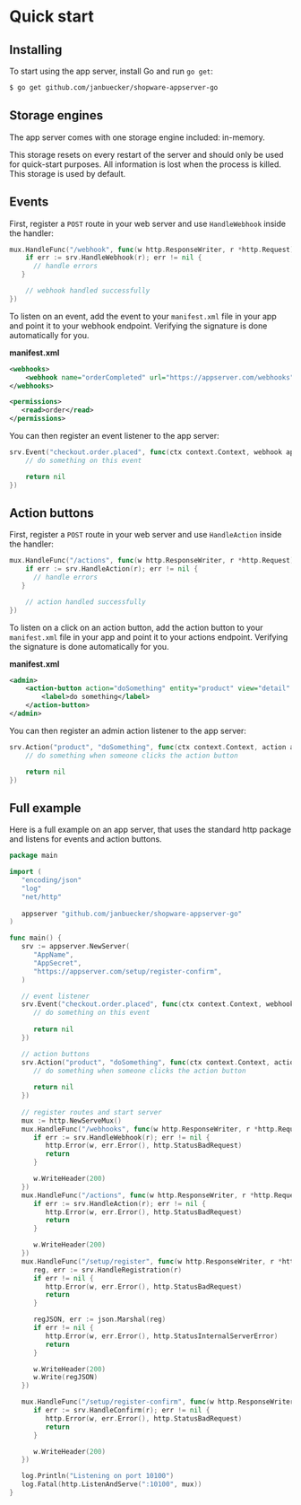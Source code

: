 # Quick start

## Installing

To start using the app server, install Go and run `go get`:

```sh
$ go get github.com/janbuecker/shopware-appserver-go
```

## Storage engines

The app server comes with one storage engine included: in-memory.

This storage resets on every restart of the server and should only be used for quick-start purposes.
All information is lost when the process is killed. This storage is used by default.

## Events

First, register a `POST` route in your web server and use `HandleWebhook` inside the handler:

```go
mux.HandleFunc("/webhook", func(w http.ResponseWriter, r *http.Request) {
    if err := srv.HandleWebhook(r); err != nil {
      // handle errors
   }

    // webhook handled successfully
})
```

To listen on an event, add the event to your `manifest.xml` file in your app and point it to your webhook endpoint.
Verifying the signature is done automatically for you.

**manifest.xml**

```xml
<webhooks>
    <webhook name="orderCompleted" url="https://appserver.com/webhooks" event="checkout.order.placed"/>
</webhooks>

<permissions>
   <read>order</read>
</permissions>
```

You can then register an event listener to the app server:

```go
srv.Event("checkout.order.placed", func(ctx context.Context, webhook appserver.WebhookRequest, api *appserver.APIClient) error {
    // do something on this event

    return nil
})
``` 

## Action buttons

First, register a `POST` route in your web server and use `HandleAction` inside the handler:

```go
mux.HandleFunc("/actions", func(w http.ResponseWriter, r *http.Request) {
    if err := srv.HandleAction(r); err != nil {
      // handle errors
   }

    // action handled successfully
})
```

To listen on a click on an action button, add the action button to your `manifest.xml` file in your app and point it to your actions endpoint.
Verifying the signature is done automatically for you.

**manifest.xml**

```xml
<admin>
    <action-button action="doSomething" entity="product" view="detail" url="https://appserver.com/actions">
        <label>do something</label>
    </action-button>
</admin>
```

You can then register an admin action listener to the app server:

```go
srv.Action("product", "doSomething", func(ctx context.Context, action appserver.ActionRequest, api *appserver.APIClient) error {
    // do something when someone clicks the action button

    return nil
})
``` 

## Full example

Here is a full example on an app server, that uses the standard http package and listens for events and action buttons.

```go
package main

import (
   "encoding/json"
   "log"
   "net/http"
   
   appserver "github.com/janbuecker/shopware-appserver-go"
)

func main() {
   srv := appserver.NewServer(
      "AppName",
      "AppSecret",
      "https://appserver.com/setup/register-confirm",
   )

   // event listener
   srv.Event("checkout.order.placed", func(ctx context.Context, webhook appserver.WebhookRequest, api *appserver.APIClient) error {
      // do something on this event
      
      return nil
   })

   // action buttons
   srv.Action("product", "doSomething", func(ctx context.Context, action appserver.ActionRequest, api *appserver.APIClient) error {
      // do something when someone clicks the action button
      
      return nil
   })
   
   // register routes and start server
   mux := http.NewServeMux()
   mux.HandleFunc("/webhooks", func(w http.ResponseWriter, r *http.Request) {
      if err := srv.HandleWebhook(r); err != nil {
         http.Error(w, err.Error(), http.StatusBadRequest)
         return
      }

      w.WriteHeader(200)
   })
   mux.HandleFunc("/actions", func(w http.ResponseWriter, r *http.Request) {
      if err := srv.HandleAction(r); err != nil {
         http.Error(w, err.Error(), http.StatusBadRequest)
         return
      }

      w.WriteHeader(200)
   })
   mux.HandleFunc("/setup/register", func(w http.ResponseWriter, r *http.Request) {
      reg, err := srv.HandleRegistration(r)
      if err != nil {
         http.Error(w, err.Error(), http.StatusBadRequest)
         return
      }

      regJSON, err := json.Marshal(reg)
      if err != nil {
         http.Error(w, err.Error(), http.StatusInternalServerError)
         return
      }

      w.WriteHeader(200)
      w.Write(regJSON)
   })

   mux.HandleFunc("/setup/register-confirm", func(w http.ResponseWriter, r *http.Request) {
      if err := srv.HandleConfirm(r); err != nil {
         http.Error(w, err.Error(), http.StatusBadRequest)
         return
      }

      w.WriteHeader(200)
   })

   log.Println("Listening on port 10100")
   log.Fatal(http.ListenAndServe(":10100", mux))
}
```
